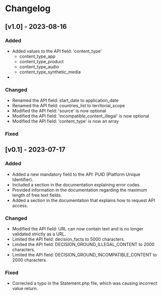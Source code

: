 # Changelog

##  [v1.0] - 2023-08-16
### Added
- Added values to the API field: 'content_type'
  - content_type_app
  - content_type_product
  - content_type_audio
  - content_type_synthetic_media
- 
### Changed
- Renamed the API field: start_date to application_date
- Renamed the API field: countries_list to territorial_scope
- Modified the API field: 'source' is now optional
- Modified the API field: 'incompatible_content_illegal' is now optional
- Modified the API field: 'content_type' is now an array

### Fixed


##  [v0.1] - 2023-07-17
### Added
- Added a new mandatory field to the API: PUID (Platform Unique Identifier).
- Included a section in the documentation explaining error codes.
- Provided information in the documentation regarding the maximum length of free text fields.
- Added a section in the documentation that explains how to request API access.

### Changed
- Modified the API field: URL can now contain text and is no longer validated strictly as a URL.
- Limited the API field: decision_facts to 5000 characters.
- Limited the API field: DECISION_GROUND_ILLEGAL_CONTENT to 2000 characters.
- Limited the API field: DECISION_GROUND_INCOMPATIBLE_CONTENT to 2000 characters.

### Fixed
- Corrected a typo in the Statement.php file, which was causing incorrect value return.

